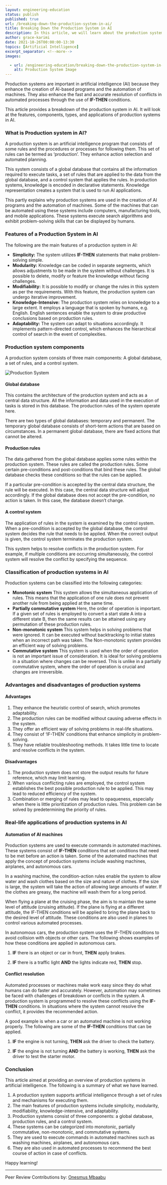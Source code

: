 ```yaml
---
layout: engineering-education
status: publish
published: true
url: /breaking-down-the-production-system-in-ai/
title: Breaking Down the Production System in AI
description: In this article, we will learn about the production system in artificial intelligence. We will look at the features, components, classification and the real-life applications of production systems. 
author: grace-karimi
date: 2021-10-26T00:00:00-13:30
topics: [Artificial Intelligence]
excerpt_separator: <!--more-->
images:

  - url: /engineering-education/breaking-down-the-production-system-in-ai/hero.jpg
    alt: Production System Image
---
```

Production systems are important in artificial intelligence (AI) because they enhance the creation of AI-based programs and the automation of machines. They also enhance the fast and accurate resolution of conflicts in automated processes through the use of **IF-THEN** conditions. 
<!--more-->
This article provides a breakdown of the production system in AI. It will look at the features, components, types, and applications of production systems in AI. 

### What is Production system in AI?
A production system is an artificial intelligence program that consists of some rules and the procedures or processes for following them. This set of rules can be termed as ‘production’. They enhance action selection and automated planning. 

This system consists of a global database that contains all the information required to execute tasks, a set of rules that are applied to the data from the global database, and a control system that applies the rules. In production systems, knowledge is encoded in declarative statements. Knowledge representation creates a system that is used to run AI applications. 

This partly explains why production systems are used in the creation of AI programs and the automation of machines. Some of the machines that can be automated using these systems include computers, manufacturing tools, and mobile applications. These systems execute search algorithms and exhibit problem-solving skills that can be displayed by humans.

### Features of a Production System in AI
The following are the main features of a production system in AI:
- **Simplicity:** The system utilizes **IF-THEN** statements that make problem-solving simple. 
- **Modularity:** Knowledge can be coded in separate segments, which allows adjustments to be made in the system without challenges. It is possible to delete, modify or feature the knowledge without facing challenges. 
- **Modifiability:** It is possible to modify or change the rules in this system as per the requirements. With this feature, the production system can undergo iterative improvement.
- **Knowledge-Intensive:** The production system relies on knowledge to a large extent. It employs a language that is spoken by humans, e.g. English. English sentences enable the system to draw productive conclusions based on production rules. 
- **Adaptability:** The system can adapt to situations accordingly. It implements pattern-directed control, which enhances the hierarchical control of search in the event of complexities. 

### Production system components
A production system consists of three main components: A global database, a set of rules, and a control system. 

![Production System](/engineering-education/breaking-down-the-production-system-in-ai/production-system)

#### Global database
This contains the architecture of the production system and acts as a central data structure. All the information and data used in the execution of tasks is stored in this database. The production rules of the system operate here.

There are two types of global databases: temporary and permanent. The temporary global database consists of short-term actions that are based on circumstances. In a permanent global database, there are fixed actions that cannot be altered. 

#### Production rules
The data gathered from the global database applies some rules within the production system. These rules are called the production rules. Some certain pre-conditions and post-conditions that bind these rules. The global database checks these conditions so that the rules can be applied.

If a particular pre-condition is accepted by the central data structure, the rule will be executed. In this case, the central data structure will adjust accordingly. If the global database does not accept the pre-condition, no action is taken. In this case, the database doesn’t change. 

#### A control system
The application of rules in the system is examined by the control system. When a pre-condition is accepted by the global database, the control system decides the rule that needs to be applied. When the correct output is given, the control system terminates the production system. 

This system helps to resolve conflicts in the production system. For example, if multiple conditions are occurring simultaneously, the control system will resolve the conflict by specifying the sequence. 

### Classification of production systems in AI
Production systems can be classified into the following categories:
- **Monotonic system** This system allows the simultaneous application of rules. This means that the application of one rule does not prevent another rule from being applied at the same time. 
- **Partially commutative system** Here, the order of operation is important. If a given set of rules is employed to convert a start state A into a different state B, then the same results can be attained using any permutation of these production rules. 
- **Non-monotonic system** This system helps in solving problems that were ignored. It can be executed without backtracking to initial states when an incorrect path was taken. The Non-monotonic system provides an efficient way of solving problems. 
- **Commutative system** This system is used when the order of operation is not an important issue of consideration. It is ideal for solving problems in a situation where changes can be reversed. This is unlike in a partially commutative system, where the order of operation is crucial and changes are irreversible.  
  
### Advantages and disadvantages of production systems
#### Advantages
1. They enhance the heuristic control of search, which promotes adaptability. 
2. The production rules can be modified without causing adverse effects in the system.
3. They offer an efficient way of solving problems in real-life situations. 
4. They consist of ‘IF-THEN’ conditions that enhance simplicity in problem-solving. 
5. They have reliable troubleshooting methods. It takes little time to locate and resolve conflicts in the system. 
   
#### Disadvantages
1. The production system does not store the output results for future reference, which may limit learning.
2. When various conflicting rules are employed, the control system establishes the best possible production rule to be applied. This may lead to reduced efficiency of the system. 
3. Combination or merging of rules may lead to opaqueness, especially when there is little prioritization of production rules. This problem can be solved by predetermining the priority of rules. 

### Real-life applications of production systems in AI
#### Automation of AI machines
Production systems are used to execute commands in automated machines. These systems consist of **IF-THEN** conditions that set conditions that need to be met before an action is taken. Some of the automated machines that apply the concept of production systems include washing machines, airplanes, and autonomous cars.  

In a washing machine, the condition-action rules enable the system to allow water and wash clothes based on the size and nature of clothes. If the size is large, the system will take the action of allowing large amounts of water. If the clothes are greasy, the machine will wash them for a long period. 

When flying a plane at the cruising phase, the aim is to maintain the same level of attitude (cruising attitude). If the plane is flying at a different attitude, the IF-THEN conditions will be applied to bring the plane back to the desired level of attitude. These conditions are also used in planes to control various automated processes. 

In autonomous cars, the production system uses the IF-THEN conditions to avoid collision with objects or other cars. The following shows examples of how these conditions are applied in autonomous cars.

1. **IF** there is an object or car in front, **THEN** apply brakes. 

2. **IF** there is a traffic light **AND** the lights indicate red, **THEN** stop. 

#### Conflict resolution
Automated processes or machines make work easy since they do what humans can do faster and accurately. However, automation may sometimes be faced with challenges of breakdown or conflicts in the system. A production system is programmed to resolve these conflicts using the **IF-THEN** conditions. In situations where the system cannot resolve the conflict, it provides the recommended action. 

A good example is when a car or an automated machine is not working properly. The following are some of the **IF-THEN** conditions that can be applied.

1. **IF** the engine is not turning, **THEN** ask the driver to check the battery. 
   
2. **IF** the engine is not turning **AND** the battery is working, **THEN** ask the driver to test the starter motor. 
   
### Conclusion
This article aimed at providing an overview of production systems in artificial intelligence. The following is a summary of what we have learned.
1. A production system supports artificial intelligence through a set of rules and mechanisms for executing them. 
2. The main features of production systems include simplicity, modularity, modifiability, knowledge-intensive, and adaptability. 
3. Production systems consist of three components: a global database, production rules, and a control system.
4. These systems can be categorized into monotonic, partially commutative, non-monotonic, and commutative systems. 
5. They are used to execute commands in automated machines such as washing machines, airplanes, and autonomous cars. 
6. They are also used in automated processes to recommend the best course of action in case of conflicts. 

Happy learning!

---
Peer Review Contributions by: [Onesmus Mbaabu](/engineering-education/authors/onesmus-mbaabu/)
